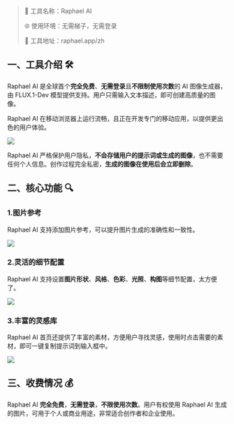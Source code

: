 > 🌟 工具名称：Raphael AI
>
> 🌐 使用环境：无需梯子，无需登录
>
> 🔗 工具地址：raphael.app/zh

## 一、工具介绍 🛠️

Raphael AI 是全球首个**完全免费**、**无需登录**且**不限制使用次数**的 AI 图像生成器，由 FLUX.1-Dev 模型提供支持。用户只需输入文本描述，即可创建高质量的图像。

Raphael AI 在移动浏览器上运行流畅，且正在开发专门的移动应用，以提供更出色的用户体验。

![](https://cdn.nlark.com/yuque/0/2025/png/186051/1739971861119-219b12dd-07bc-45ff-a9b8-42b8a8324e69.png)

Raphael AI 严格保护用户隐私，**不会存储用户的提示词或生成的图像**，也不需要任何个人信息。创作过程完全私密，**生成的图像在使用后会立即删除**。

## 二、核心功能 🔍

### 1.图片参考

Raphael AI 支持添加图片参考，可以提升图片生成的准确性和一致性。

![](https://cdn.nlark.com/yuque/0/2025/png/186051/1739971629614-aa5d1103-b8ad-495c-951f-76b1f3a569c1.png)

### 2.灵活的细节配置

Raphael AI 支持设置**图片形状**、**风格**、**色彩**、**光照**、**构图**等细节配置，太方便了。

![](https://cdn.nlark.com/yuque/0/2025/png/186051/1739971714138-639a1d87-9aa0-44c3-a08f-4deaeb067630.png)

### 3.丰富的灵感库

Raphael AI 首页还提供了丰富的素材，方便用户寻找灵感，使用时点击需要的素材，即可一键复制提示词到输入框中。

![](https://cdn.nlark.com/yuque/0/2025/png/186051/1739971801712-f29357b8-8acb-4583-bfb8-958c9b75b949.png)

## 三、收费情况 💰

Raphael AI **完全免费**，**无需登录**，**不限使用次数**。用户有权使用 Raphael AI 生成的图片，可用于个人或商业用途，非常适合创作者和企业使用。
